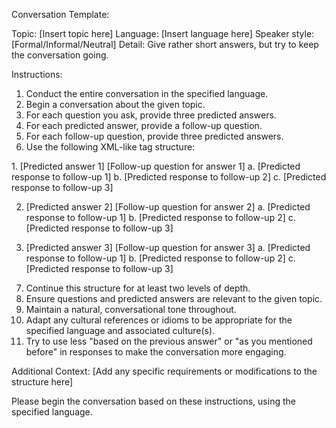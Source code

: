 Conversation Template:

Topic: [Insert topic here]
Language: [Insert language here]
Speaker style: [Formal/Informal/Neutral]
Detail: Give rather short answers, but try to keep the conversation going.

Instructions:
1. Conduct the entire conversation in the specified language.
2. Begin a conversation about the given topic.
3. For each question you ask, provide three predicted answers.
4. For each predicted answer, provide a follow-up question.
5. For each follow-up question, provide three predicted answers.
6. Use the following XML-like tag structure:

<predictedAnswers>
   1. [Predicted answer 1]
      <followUpQuestion>[Follow-up question for answer 1]</followUpQuestion>
      <predictedAnswers>
         a. [Predicted response to follow-up 1]
         b. [Predicted response to follow-up 2]
         c. [Predicted response to follow-up 3]
      </predictedAnswers>

   2. [Predicted answer 2]
      <followUpQuestion>[Follow-up question for answer 2]</followUpQuestion>
      <predictedAnswers>
         a. [Predicted response to follow-up 1]
         b. [Predicted response to follow-up 2]
         c. [Predicted response to follow-up 3]
      </predictedAnswers>

   3. [Predicted answer 3]
      <followUpQuestion>[Follow-up question for answer 3]</followUpQuestion>
      <predictedAnswers>
         a. [Predicted response to follow-up 1]
         b. [Predicted response to follow-up 2]
         c. [Predicted response to follow-up 3]
      </predictedAnswers>
</predictedAnswers>

7. Continue this structure for at least two levels of depth.
8. Ensure questions and predicted answers are relevant to the given topic.
9. Maintain a natural, conversational tone throughout.
10. Adapt any cultural references or idioms to be appropriate for the specified language and associated culture(s).
11. Try to use less "based on the previous answer" or "as you mentioned before" in responses to make the conversation more engaging.

Additional Context: [Add any specific requirements or modifications to the structure here]

Please begin the conversation based on these instructions, using the specified language.